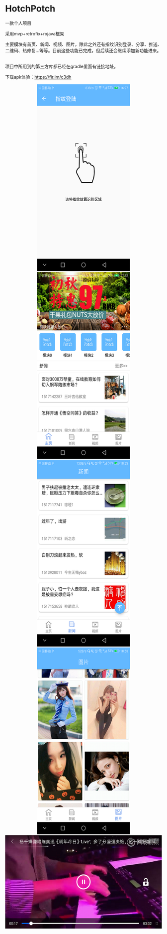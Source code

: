 # HotchPotch
一款个人项目  

采用mvp+retrofix+rxjava框架  

主要模块有首页、新闻、视频、图片，除此之外还有指纹识别登录、分享、推送、二维码、热修复...等等。目前这些功能已完成，但后续还会继续添加新功能进来。  

项目中所用到的第三方库都已经在gradle里面有链接地址。

下载apk体验：https://fir.im/c3dh  

<div align=center><img width="300" height="600" src="https://raw.githubusercontent.com/TenzLiu/HotchPotch/master/screenshots/finger_print_login.png"/></div>
<div align=center><img width="300" height="600" src="https://raw.githubusercontent.com/TenzLiu/HotchPotch/master/screenshots/home.png"/></div>
<div align=center><img width="300" height="600" src="https://raw.githubusercontent.com/TenzLiu/HotchPotch/master/screenshots/news.png"/></div>
<div align=center><img width="300" height="600" src="https://raw.githubusercontent.com/TenzLiu/HotchPotch/master/screenshots/photo.png"/></div>
<div align=center><img width="600" height="300" src="https://raw.githubusercontent.com/TenzLiu/HotchPotch/master/screenshots/video.png"/></div>


